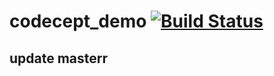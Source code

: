 # codecept_demo     [![Build Status](https://travis-ci.org/joelgrimberg/codecept_demo.svg?branch=master)](https://travis-ci.org/joelgrimberg/codecept_demo)

## update masterr
 
